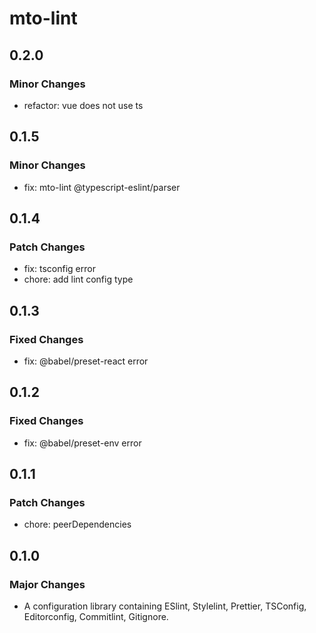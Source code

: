 # mto-lint

## 0.2.0

### Minor Changes

- refactor: vue does not use ts

## 0.1.5

### Minor Changes

- fix: mto-lint @typescript-eslint/parser

## 0.1.4

### Patch Changes

- fix: tsconfig error
- chore: add lint config type

## 0.1.3

### Fixed Changes

- fix: @babel/preset-react error

## 0.1.2

### Fixed Changes

- fix: @babel/preset-env error

## 0.1.1

### Patch Changes

- chore: peerDependencies

## 0.1.0

### Major Changes

- A configuration library containing ESlint, Stylelint, Prettier, TSConfig, Editorconfig, Commitlint, Gitignore.

